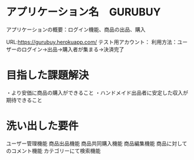 # アプリケーション名　GURUBUY

アプリケーションの概要：ログイン機能、商品の出品、購入

URL:https://gurubuy.herokuapp.com/
テスト用アカウント：
利用方法：ユーザーのログイン→出品→購入者が集まる→決済完了

# 目指した課題解決
  ・より安価に商品の購入ができること
  ・ハンドメイド出品者に安定した収入が期待できること

# 洗い出した要件
  ユーザー管理機能
  商品出品機能
  商品共同購入機能
  商品編集機能
  商品に対してのコメント機能
  カテゴリーにて検索機能



